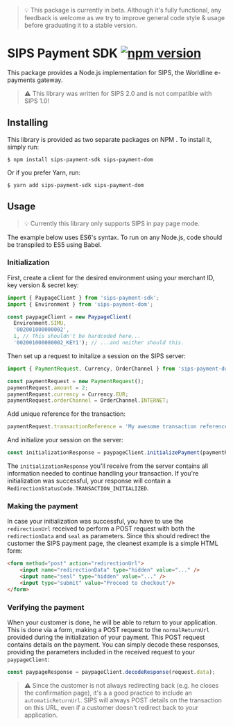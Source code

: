 > :bulb: This package is currently in beta. Although it's fully functional, any feedback is welcome as we try to improve general code style & usage before graduating it to a stable version.

# SIPS Payment SDK [![npm version](https://img.shields.io/npm/v/@worldline/sips-payment-sdk.svg)](https://www.npmjs.com/package/@worldline/sips-payment-sdk)
This package provides a Node.js implementation for SIPS, the Worldline e-payments gateway.

> :warning: This library was written for SIPS 2.0 and is not compatible with SIPS 1.0!

## Installing

This library is provided as two separate packages on NPM . To install it, simply run:
```
$ npm install sips-payment-sdk sips-payment-dom
```

Or if you prefer Yarn, run:
```
$ yarn add sips-payment-sdk sips-payment-dom
```


## Usage
> :bulb: Currently this library only supports SIPS in pay page mode.

The example below uses ES6's syntax. To run on any Node.js, code should be transpiled to ES5 using Babel.

### Initialization
First, create a client for the desired environment using your merchant ID, key version & secret key:
```js
import { PaypageClient } from 'sips-payment-sdk';
import { Environment } from 'sips-payment-dom';

const paypageClient = new PaypageClient(
  Environment.SIMU, 
  '002001000000002', 
  1, // This shouldn't be hardcoded here...
  '002001000000002_KEY1'); // ...and neither should this.
```

Then set up a request to initalize a session on the SIPS server:

```js
import { PaymentRequest, Currency, OrderChannel } from 'sips-payment-dom';

const paymentRequest = new PaymentRequest();
paymentRequest.amount = 2;
paymentRequest.currency = Currency.EUR;
paymentRequest.orderChannel = OrderChannel.INTERNET;
```
Add unique reference for the transaction:

```js
paymentRequest.transactionReference = 'My awesome transaction reference';
```

And initialize your session on the server:
```js
const initializationResponse = paypageClient.initializePayment(paymentRequest);
```

The `initializationResponse` you'll receive from the server contains all information needed to continue 
handling your transaction. If you're initialization was successful, your response will contain a 
`RedirectionStatusCode.TRANSACTION_INITIALIZED`.

### Making the payment
In case your initialization was successful, you have to use the `redirectionUrl` received to perform a POST request
with both the `redirectionData` and `seal` as parameters. Since this should redirect the customer the SIPS 
payment page, the cleanest example is a simple HTML form:

```html
<form method="post" action="redirectionUrl">
    <input name="redirectionData" type="hidden" value="..." />
    <input name="seal" type="hidden" value="..." />
    <input type="submit" value="Proceed to checkout"/>
</form>
```

### Verifying the payment
When your customer is done, he will be able to return to your application. This is done 
via a form, making a POST request to the `normalReturnUrl` provided during the initialization of your payment.
This POST request contains details on the payment. You can simply decode these responses, providing the parameters included in the received request to your `paypageClient`:

```js
const paypageResponse = paypageClient.decodeResponse(request.data);
```
 
> :warning: Since the customer is not always redirecting back (e.g. he closes the confirmation page), it's a
a good practice to include an `automaticReturnUrl`. SIPS will always POST details on the transaction on this URL,
even if a customer doesn't redirect back to your application.
